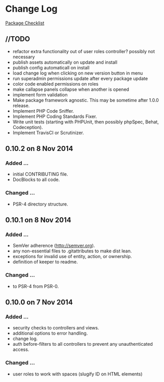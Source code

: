 # Change Log
[Package Checklist](http://phppackagechecklist.com/#1,2,3,4,8,9,10,12,13,14)

## //TODO
- refactor extra functionality out of user roles controller? possibly not necessary
- publish assets automatically on update and install
- publish config automaticall on install
- load change log when clicking on new version button in menu
- run superadmin permissions update after every package update
- color code enabled permissions on roles
- make callapse panels collapse when another is opened
- implement form validation
- Make package framework agnostic. This may be sometime after 1.0.0 release.
- Implement PHP Code Sniffer.
- Implement PHP Coding Standards Fixer.
- Write unit tests (starting with PHPUnit, then possibly phpSpec, Behat, Codeception).
- Implement TravisCI or Scrutinizer.

## 0.10.2 on 8 Nov 2014
### Added ...
- initial CONTRIBUTING file.
- DocBlocks to all code.

### Changed ...
- PSR-4 directory structure.

## 0.10.1 on 8 Nov 2014
### Added ...
- SemVer adherence (http://semver.org).
- any non-essential files to .gitattributes to make dist lean.
- exceptions for invalid use of entity, action, or ownership.
- definition of keeper to readme.

### Changed ...
- to PSR-4 from PSR-0.

## 0.10.0 on 7 Nov 2014
### Added ...
- security checks to controllers and views.
- additional options to error handling.
- change log.
- auth before-filters to all controllers to prevent any unauthenticated access.

### Changed ...
- user roles to work with spaces (slugify ID on HTML elements)
